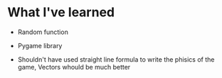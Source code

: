 # What I've learned

* Random function 

* Pygame library 

* Shouldn't have used straight line formula to write the phisics of the game, Vectors whould be much better
